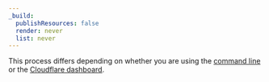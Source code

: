 ```yaml
---
_build:
  publishResources: false
  render: never
  list: never
---
```


This process differs depending on whether you are using the [command line](/cloudflare-one/connections/connect-networks/install-and-setup/tunnel-guide/local/) or the [Cloudflare dashboard](/cloudflare-one/connections/connect-networks/install-and-setup/tunnel-guide/remote/).